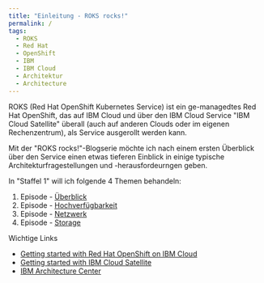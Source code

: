 ```yaml
---
title: "Einleitung - ROKS rocks!"
permalink: /
tags:
  - ROKS
  - Red Hat
  - OpenShift
  - IBM
  - IBM Cloud
  - Architektur
  - Architecture
---
```


ROKS (Red Hat OpenShift Kubernetes Service) ist ein ge-managedtes Red Hat OpenShift, das auf IBM Cloud und über den IBM Cloud Service "IBM Cloud Satellite" überall (auch auf anderen Clouds oder im eigenen Rechenzentrum), als Service ausgerollt werden kann.

Mit der "ROKS rocks!"-Blogserie möchte ich nach einem ersten Überblick über den Service einen etwas tieferen Einblick in einige typische Architekturfragestellungen und -herausfordeurngen geben.

In "Staffel 1" will ich folgende 4 Themen behandeln:

1. Episode - [Überblick](./S1E1_overview.md)
2. Episode - [Hochverfügbarkeit](./S1E2_ha.md)
3. Episode - [Netzwerk](./S1E3_network.md)
4. Episode - [Storage](./S1E4_storage.md)

Wichtige Links
- [Getting started with Red Hat OpenShift on IBM Cloud](https://cloud.ibm.com/docs/openshift?topic=openshift-getting-started)
- [Getting started with IBM Cloud Satellite](https://cloud.ibm.com/docs/satellite?topic=satellite-getting-started)
- [IBM Architecture Center](https://www.ibm.com/cloud/architecture)
